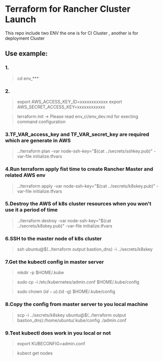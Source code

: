 # Terraform for Rancher Cluster Launch

This repo include two ENV the one is for CI Cluster , another is for deployment Cluster

## Use example:

### 1.

>cd env_***

### 2.
>export AWS_ACCESS_KEY_ID=xxxxxxxxxxxx
export AWS_SECRET_ACCESS_KEY=xxxxxxxxxxxx

>terraform init -> Please read env_ci/env_dev.md for execting command configuration

### 3.TF_VAR_access_key and TF_VAR_secret_key are required which are generate in AWS

>../terraform plan -var node-ssh-key="$(cat ../secrets/sshkey.pub)" -var-file initialize.tfvars

### 4.Run terraform apply fist time to create Rancher Master and related AWS env

>../terraform apply -var node-ssh-key="$(cat ../secrets/k8skey.pub)" -var-file initialize.tfvars

### 5.Destroy the AWS of k8s cluster resources when you won't use it a period of time
>../terraform destroy -var node-ssh-key="$(cat ../secrets/k8skey.pub)" -var-file initialize.tfvars

### 6.SSH to the master node of k8s cluster
>ssh ubuntu@$(../terraform output bastion_dns) -i ../secrets/k8skey

### 7.Get the kubectl config in master server
>mkdir -p $HOME/.kube

>sudo cp -i /etc/kubernetes/admin.conf $HOME/.kube/config

>sudo chown $(id -u):$(id -g) $HOME/.kube/config

### 8.Copy the config from master server to you local machine

>scp -i ../secrets/k8skey ubuntu@$(../terraform output bastion_dns):/home/ubuntu/.kube/config ./admin.conf

### 9.Test kubectl does work in you local or not

>export KUBECONFIG=admin.conf

>kubect get nodes

